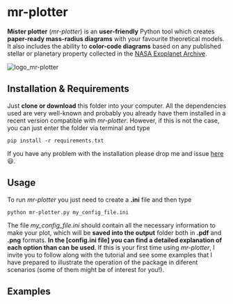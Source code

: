 # **mr-plotter**
**Mister plotter** (*mr-plotter*) is an **user-friendly** Python tool which creates **paper-ready mass-radius diagrams** with your favourite theoretical models. It also includes the ability to **color-code diagrams** based on any published stellar or planetary property collected in the [NASA Exoplanet Archive](https://exoplanetarchive.ipac.caltech.edu/).

![logo_mr-plotter](https://github.com/castro-gzlz/mr-plotter/assets/132309889/6ee7dbb3-4d5c-4f8c-b4fe-9d69131f66fd)

## Installation & Requirements

Just **clone or download** this folder into your computer. All the dependencies used are very well-known and probably you already have them installed in a recent version compatible with *mr-plotter*. However, if this is not the case, you can just enter the folder via terminal and type

```
pip install -r requirements.txt
```
If you have any problem with the installation please drop me and issue [here](https://github.com/castro-gzlz/mr-plotter/issues) :smiley:.

## Usage

To run *mr-plotter* you just need to create a **.ini** file and then type

```
python mr-plotter.py my_config_file.ini
```
The file *my_config_file.ini* should contain all the necessary information to make your plot, which will be **saved into the output** folder both in **.pdf** and **.png** formats. **In the [config.ini file] you can find a detailed explanation of each option than can be used**. If this is your first time using *mr-plotter*, I invite you to follow along with the tutorial and see some examples that I have prepared to illustrate the operation of the package in diferent scenarios (some of them might be of interest for you!). 
## Examples
